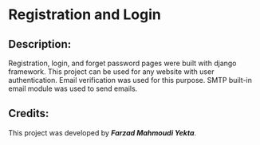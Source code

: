 # Registration and Login

## Description:
Registration, login, and forget password pages were built with django framework. This project can be used for any website with user authentication. Email verification was used for this purpose. SMTP built-in email module was used to send emails.

## Credits:
This project was developed by **_Farzad Mahmoudi Yekta_**.
